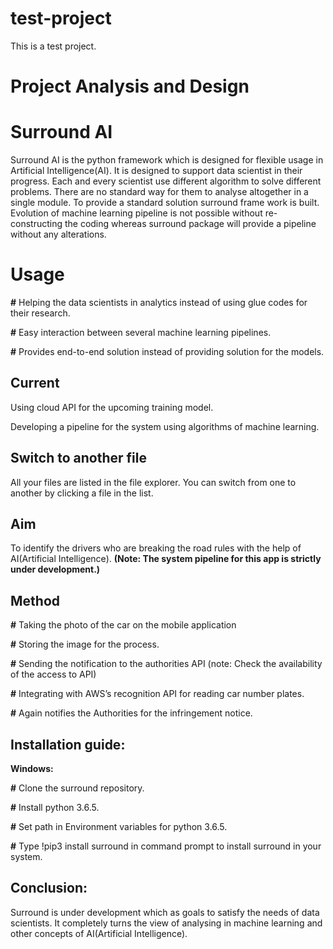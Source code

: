 # test-project
This is a test project.
# Project Analysis and Design
# Surround AI

Surround AI is the python framework which is designed for flexible usage in Artificial Intelligence(AI). It is designed to support data scientist in their progress. Each and every scientist use different algorithm to solve different problems. There are no standard way for them to analyse altogether in a single module. To provide a standard solution surround frame work is built. Evolution of machine learning pipeline is not possible without re-constructing the coding whereas surround package will provide a pipeline without any alterations.
# Usage

**#** Helping the data scientists in analytics instead of using glue codes for their research.

**#** Easy interaction between several machine learning pipelines.

**#** Provides end-to-end solution instead of providing solution for the models.

##  Current
Using cloud API for the upcoming training model.

Developing a pipeline for the system using algorithms of machine learning.
## Switch to another file

All your files are listed in the file explorer. You can switch from one to another by clicking a file in the list.

## Aim

To identify the drivers who are breaking the road rules with the help of AI(Artificial Intelligence).
**(Note: The system pipeline for this app is strictly under development.)**


## Method

**#** Taking the photo of the car on the mobile application

**#** Storing the image for the process.

**#** Sending the notification to the authorities API (note: Check the availability of the access to API)

**#** Integrating with AWS’s recognition API for reading car number plates.

**#** Again notifies the Authorities for the infringement notice.

## Installation guide:

**Windows:**

**#** Clone the surround repository.

**#** Install python 3.6.5.

**#** Set path in Environment variables for python 3.6.5.

**#** Type !pip3 install surround in command prompt to install surround in your system.


## Conclusion:

Surround is under development which as goals to satisfy the needs of data scientists. It completely turns the view of analysing in machine learning and other concepts of AI(Artificial Intelligence).
